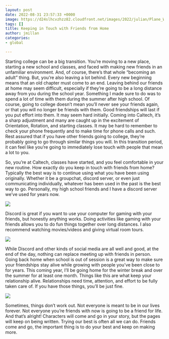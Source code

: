 ```yaml
---
layout: post
date: 2022-08-31 23:57:33 +0000
image: https://d24slhcvzhzz82.cloudfront.net/images/2022/julian/Plane_Window.jpg
tags: []
title: Keeping in Touch with Friends from Home
author: jmillan
categories:
- global

---
```

Starting college can be a big transition. You’re moving to a new place, starting a new school and classes, and faced with making new friends in an unfamiliar environment. And, of course, there’s that whole “becoming an adult” thing. But, you’re also leaving a lot behind. Every new beginning means that an old chapter must come to an end. Leaving behind our friends at home may seem difficult, especially if they’re going to be a long distance away from you during the school year. Something I made sure to do was to spend a lot of time with them during the summer after high school. Of course, going to college doesn’t mean you’ll never see your friends again, or that you will no longer be friends with them. Good friendships will last if you put effort into them. It may seem hard initially. Coming into Caltech, it’s a sharp adjustment and many are caught up in the excitement of Orientation, Rotation, and starting classes. It may be hard to remember to check your phone frequently and to make time for phone calls and such. Rest assured that if you have other friends going to college, they’re probably going to go through similar things you will. In this transition period, it can feel like you’re going to immediately lose touch with people that mean a lot to you.

So, you’re at Caltech, classes have started, and you feel comfortable in your new routine. How exactly do you keep in touch with friends from home? Typically the best way is to continue using what you have been using originally. Whether it be a groupchat, discord server, or even just communicating individually, whatever has been used in the past is the best way to go. Personally, my high school friends and I have a discord server we’ve used for years now.

![](https://d24slhcvzhzz82.cloudfront.net/images/2022/julian/Discord_Logo.jpg)

Discord is great if you want to use your computer for gaming with your friends, but honestly anything works. Doing activities like gaming with your friends allows you to do fun things together over long distances. I also recommend watching movies/videos and giving virtual room tours.

  
  
  
![](https://d24slhcvzhzz82.cloudfront.net/images/2022/julian/Xbox_Controller.jpg)

While Discord and other kinds of social media are all well and good, at the end of the day, nothing can replace meeting up with friends in person. Going back home when school is out of session is a great way to make sure your friendships stay alive while growing with people you’ve been close to for years. This coming year, I’ll be going home for the winter break and over the summer for at least one month. Things like this are what keep your relationship alive. Relationships need time, attention, and effort to be fully taken care of. If you have those things, you’ll be just fine.

![](https://d24slhcvzhzz82.cloudfront.net/images/2022/julian/Plane_Window.jpg)

Sometimes, things don’t work out. Not everyone is meant to be in our lives forever. Not everyone you’re friends with now is going to be a friend for life. And that’s alright! Characters will come and go in your story, but the pages will keep on being written. Trying our best is often all we can do. Friends come and go, the important thing is to do your best and keep on making more.